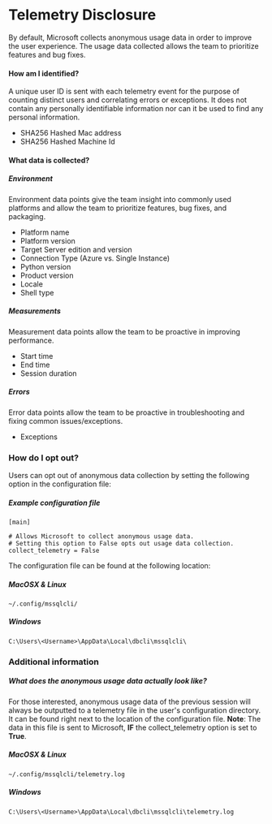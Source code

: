 # Telemetry Disclosure

By default, Microsoft collects anonymous usage data in order to improve the user experience. The usage data collected allows the team to prioritize features and bug fixes.

#### How am I identified?
A unique user ID is sent with each telemetry event for the purpose of counting distinct users and correlating errors or exceptions. It does not contain any personally identifiable information nor can it be used to find any personal information.

  - SHA256 Hashed Mac address
  - SHA256 Hashed Machine Id

#### What data is collected?

##### Environment
Environment data points give the team insight into commonly used platforms and allow the team to prioritize features, bug fixes, and packaging.
  - Platform name
  - Platform version
  - Target Server edition and version
  - Connection Type (Azure vs. Single Instance)
  - Python version
  - Product version
  - Locale
  - Shell type

##### Measurements
Measurement data points allow the team to be proactive in improving performance.
  - Start time
  - End time
  - Session duration

##### Errors
Error data points allow the team to be proactive in troubleshooting and fixing common issues/exceptions.
- Exceptions

### How do I opt out?
Users can opt out of anonymous data collection by setting the following option in the configuration file:
##### Example configuration file
```
[main]

# Allows Microsoft to collect anonymous usage data.
# Setting this option to False opts out usage data collection.
collect_telemetry = False
```
The configuration file can be found at the following location:
##### MacOSX & Linux
```
~/.config/mssqlcli/
```
##### Windows
```
C:\Users\<Username>\AppData\Local\dbcli\mssqlcli\
```

### Additional information

##### What does the anonymous usage data actually look like?
For those interested, anonymous usage data of the previous session will always be outputted to a telemetry file in the user's configuration directory. It can be found right next to the location of the configuration file.
**Note**: The data in this file is sent to Microsoft, **IF** the collect_telemetry  option is set to **True**.
##### MacOSX & Linux
```
~/.config/mssqlcli/telemetry.log
```
##### Windows
```
C:\Users\<Username>\AppData\Local\dbcli\mssqlcli\telemetry.log
```
